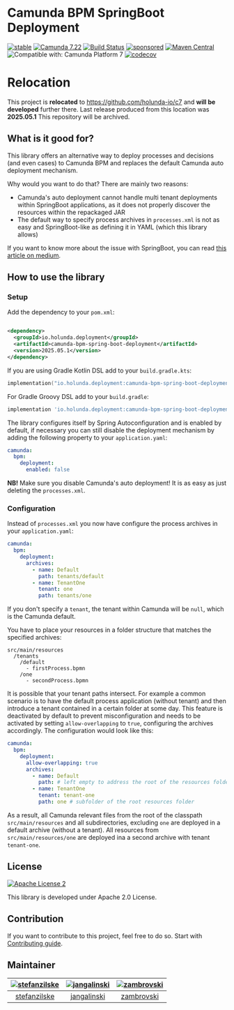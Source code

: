 # Camunda BPM SpringBoot Deployment

[![stable](https://img.shields.io/badge/lifecycle-STABLE-green.svg)](https://github.com/holisticon#open-source-lifecycle)
[![Camunda 7.22](https://img.shields.io/badge/Camunda%20Version-7.23-orange.svg)](https://docs.camunda.org/manual/7.23/)
[![Build Status](https://github.com/holunda-io/camunda-bpm-spring-boot-deployment/workflows/Development%20branches/badge.svg)](https://github.com/holunda-io/camunda-bpm-spring-boot-deployment/actions)
[![sponsored](https://img.shields.io/badge/sponsoredBy-Holisticon-RED.svg)](https://holisticon.de/)
[![Maven Central](https://maven-badges.herokuapp.com/maven-central/io.holunda.deployment/camunda-bpm-spring-boot-deployment/badge.svg)](https://maven-badges.herokuapp.com/maven-central/io.holunda.deployment/camunda-bpm-spring-boot-deployment)
![Compatible with: Camunda Platform 7](https://img.shields.io/badge/Compatible%20with-Camunda%20Platform%207-26d07c) 
[![codecov](https://codecov.io/gh/holunda-io/camunda-bpm-spring-boot-deployment/graph/badge.svg?token=yKCqS4nEEz)](https://codecov.io/gh/holunda-io/camunda-bpm-spring-boot-deployment)

# Relocation

This project is **relocated** to https://github.com/holunda-io/c7 and **will be developed** further there.
Last release produced from this location was **2025.05.1**
This repository will be archived.

## What is it good for?

This library offers an alternative way to deploy processes and decisions (and even cases) to Camunda BPM and replaces the default Camunda auto deployment
mechanism.

Why would you want to do that? There are mainly two reasons:

* Camunda's auto deployment cannot handle multi tenant deployments within SpringBoot applications, as it does not properly discover the resources within the
  repackaged JAR
* The default way to specify process archives in `processes.xml` is not as easy and SpringBoot-like as defining it in YAML (which this library allows)

If you want to know more about the issue with SpringBoot, you can
read [this article on medium](https://medium.com/holisticon-consultants/multi-tenant-deployments-with-camunda-bpm-and-springboot-ecac2c8826f8).

## How to use the library

### Setup

Add the dependency to your `pom.xml`:

```xml

<dependency>
  <groupId>io.holunda.deployment</groupId>
  <artifactId>camunda-bpm-spring-boot-deployment</artifactId>
  <version>2025.05.1</version>
</dependency>
```

If you are using Gradle Kotlin DSL add to your `build.gradle.kts`:

```kts
implementation("io.holunda.deployment:camunda-bpm-spring-boot-deployment:1.22.0")
```

For Gradle Groovy DSL add to your `build.gradle`:

```Groovy
implementation 'io.holunda.deployment:camunda-bpm-spring-boot-deployment:1.22.0'
```

The library configures itself by Spring Autoconfiguration and is enabled by default, if necessary you can still disable the deployment mechanism by adding the
following property to your `application.yaml`:

```yaml
camunda:
  bpm:
    deployment:
      enabled: false
```

**NB!** Make sure you disable Camunda's auto deployment! It is as easy as just deleting the `processes.xml`.

### Configuration

Instead of `processes.xml` you now have configure the process archives in your `application.yaml`:

```yaml
camunda:
  bpm:
    deployment:
      archives:
        - name: Default
          path: tenants/default
        - name: TenantOne
          tenant: one
          path: tenants/one
```

If you don't specify a `tenant`, the tenant within Camunda will be `null`, which is the Camunda default.

You have to place your resources in a folder structure that matches the specified archives:

```
src/main/resources
  /tenants
    /default
      - firstProcess.bpmn
    /one
      - secondProcess.bpmn
```

It is possible that your tenant paths intersect. For example a common scenario is to have the default process application (without tenant) and then introduce a tenant contained in a certain folder at some day. This feature is deactivated by 
default to prevent misconfiguration and needs to be activated by setting `allow-overlapping` to `true`, configuring the archives accordingly. The configuration would look like this:

```yaml
camunda:
  bpm:
    deployment:
      allow-overlapping: true
      archives:
        - name: Default
          path: # left empty to address the root of the resources folder and all subfolders.
        - name: TenantOne
          tenant: tenant-one
          path: one # subfolder of the root resources folder 
```
As a result, all Camunda relevant files from the root of the classpath `src/main/resources` and all subdirectories, excluding `one` are deployed in a default archive (without a tenant). All resources from `src/main/resources/one` are deployed ina a second archive with tenant `tenant-one`.


## License

[![Apache License 2](https://img.shields.io/badge/License-Apache%202.0-blue.svg)](LICENSE)

This library is developed under Apache 2.0 License.

## Contribution

If you want to contribute to this project, feel free to do so. Start
with [Contributing guide](http://holunda.io/camunda-bpm-data/snapshot/developer-guide/contribution.html).

## Maintainer

[<img alt="stefanzilske" src="https://avatars.githubusercontent.com/u/10954564?v=4&s=117 width=117">](https://github.com/stefanzilske) |[<img alt="jangalinski" src="https://avatars.githubusercontent.com/u/814032?v=4&s=117 width=117">](https://github.com/jangalinski)|[<img alt="zambrovski" src="https://avatars.githubusercontent.com/u/673128?v=4&s=117 width=117">](https://github.com/zambrovski)
:---:|:--------------------------------------------------------------------------------------------------------------------------------:|:---:|
[stefanzilske](https://github.com/stefanzilske)|                                          [jangalinski](https://github.com/jangalinski)                                           |[zambrovski](https://github.com/zambrovski)|

